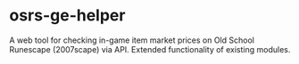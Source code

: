# osrs-ge-helper
A web tool for checking in-game item market prices on Old School Runescape (2007scape) via API. Extended functionality of existing modules. 
